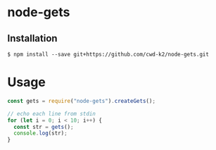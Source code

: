 # node-gets

## Installation

```
$ npm install --save git+https://github.com/cwd-k2/node-gets.git
```

# Usage

```js
const gets = require("node-gets").createGets();

// echo each line from stdin
for (let i = 0; i < 10; i++) {
  const str = gets();
  console.log(str);
}
```
